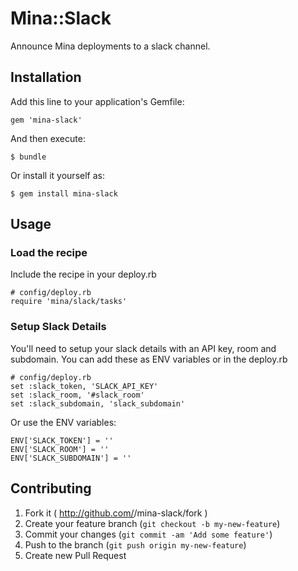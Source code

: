 # Mina::Slack

Announce Mina deployments to a slack channel.

## Installation

Add this line to your application's Gemfile:

    gem 'mina-slack'

And then execute:

    $ bundle

Or install it yourself as:

    $ gem install mina-slack

## Usage

### Load the recipe
Include the recipe in your deploy.rb

    # config/deploy.rb
    require 'mina/slack/tasks'

### Setup Slack Details
You'll need to setup your slack details with an API key, room and subdomain. You can add these as ENV variables or in the deploy.rb

    # config/deploy.rb
    set :slack_token, 'SLACK_API_KEY'
    set :slack_room, '#slack_room'
    set :slack_subdomain, 'slack_subdomain'

Or use the ENV variables:

    ENV['SLACK_TOKEN'] = '' 
    ENV['SLACK_ROOM'] = ''
    ENV['SLACK_SUBDOMAIN'] = ''


## Contributing

1. Fork it ( http://github.com/<my-github-username>/mina-slack/fork )
2. Create your feature branch (`git checkout -b my-new-feature`)
3. Commit your changes (`git commit -am 'Add some feature'`)
4. Push to the branch (`git push origin my-new-feature`)
5. Create new Pull Request
